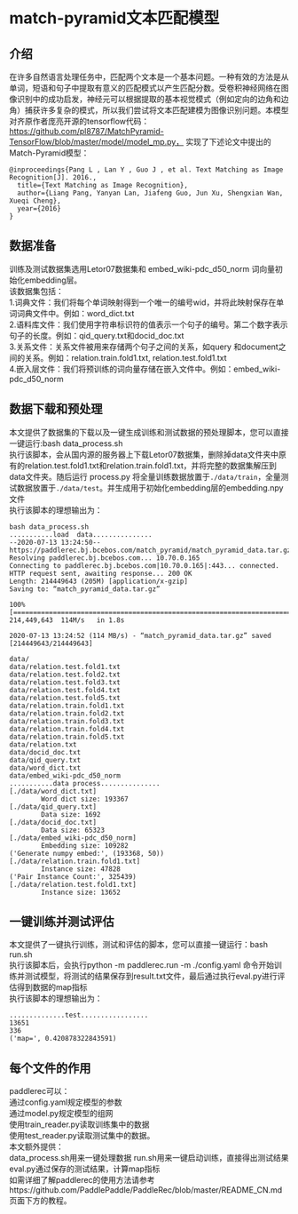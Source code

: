 # match-pyramid文本匹配模型

## 介绍
在许多自然语言处理任务中，匹配两个文本是一个基本问题。一种有效的方法是从单词，短语和句子中提取有意义的匹配模式以产生匹配分数。受卷积神经网络在图像识别中的成功启发，神经元可以根据提取的基本视觉模式（例如定向的边角和边角）捕获许多复杂的模式，所以我们尝试将文本匹配建模为图像识别问题。本模型对齐原作者庞亮开源的tensorflow代码：https://github.com/pl8787/MatchPyramid-TensorFlow/blob/master/model/model_mp.py， 实现了下述论文中提出的Match-Pyramid模型：

```text
@inproceedings{Pang L , Lan Y , Guo J , et al. Text Matching as Image Recognition[J]. 2016.,
  title={Text Matching as Image Recognition},
  author={Liang Pang, Yanyan Lan, Jiafeng Guo, Jun Xu, Shengxian Wan, Xueqi Cheng},
  year={2016}
}
```

## 数据准备
训练及测试数据集选用Letor07数据集和 embed_wiki-pdc_d50_norm 词向量初始化embedding层。  
该数据集包括：  
1.词典文件：我们将每个单词映射得到一个唯一的编号wid，并将此映射保存在单词词典文件中。例如：word_dict.txt  
2.语料库文件：我们使用字符串标识符的值表示一个句子的编号。第二个数字表示句子的长度。例如：qid_query.txt和docid_doc.txt  
3.关系文件：关系文件被用来存储两个句子之间的关系，如query 和document之间的关系。例如：relation.train.fold1.txt, relation.test.fold1.txt  
4.嵌入层文件：我们将预训练的词向量存储在嵌入文件中。例如：embed_wiki-pdc_d50_norm  

## 数据下载和预处理
本文提供了数据集的下载以及一键生成训练和测试数据的预处理脚本，您可以直接一键运行:bash data_process.sh  
执行该脚本，会从国内源的服务器上下载Letor07数据集，删除掉data文件夹中原有的relation.test.fold1.txt和relation.train.fold1.txt，并将完整的数据集解压到data文件夹。随后运行 process.py 将全量训练数据放置于`./data/train`，全量测试数据放置于`./data/test`。并生成用于初始化embedding层的embedding.npy文件  
执行该脚本的理想输出为：  
```
bash data_process.sh
...........load  data...............
--2020-07-13 13:24:50--  https://paddlerec.bj.bcebos.com/match_pyramid/match_pyramid_data.tar.gz
Resolving paddlerec.bj.bcebos.com... 10.70.0.165
Connecting to paddlerec.bj.bcebos.com|10.70.0.165|:443... connected.
HTTP request sent, awaiting response... 200 OK
Length: 214449643 (205M) [application/x-gzip]
Saving to: “match_pyramid_data.tar.gz”

100%[==========================================================================================================>] 214,449,643  114M/s   in 1.8s

2020-07-13 13:24:52 (114 MB/s) - “match_pyramid_data.tar.gz” saved [214449643/214449643]

data/
data/relation.test.fold1.txt
data/relation.test.fold2.txt
data/relation.test.fold3.txt
data/relation.test.fold4.txt
data/relation.test.fold5.txt
data/relation.train.fold1.txt
data/relation.train.fold2.txt
data/relation.train.fold3.txt
data/relation.train.fold4.txt
data/relation.train.fold5.txt
data/relation.txt
data/docid_doc.txt
data/qid_query.txt
data/word_dict.txt
data/embed_wiki-pdc_d50_norm
...........data process...............
[./data/word_dict.txt]
        Word dict size: 193367
[./data/qid_query.txt]
        Data size: 1692
[./data/docid_doc.txt]
        Data size: 65323
[./data/embed_wiki-pdc_d50_norm]
        Embedding size: 109282
('Generate numpy embed:', (193368, 50))
[./data/relation.train.fold1.txt]
        Instance size: 47828
('Pair Instance Count:', 325439)
[./data/relation.test.fold1.txt]
        Instance size: 13652
```

## 一键训练并测试评估
本文提供了一键执行训练，测试和评估的脚本，您可以直接一键运行：bash run.sh  
执行该脚本后，会执行python -m paddlerec.run -m ./config.yaml 命令开始训练并测试模型，将测试的结果保存到result.txt文件，最后通过执行eval.py进行评估得到数据的map指标  
执行该脚本的理想输出为：  
```
..............test.................
13651
336
('map=', 0.420878322843591)
```

## 每个文件的作用
paddlerec可以：  
通过config.yaml规定模型的参数  
通过model.py规定模型的组网  
使用train_reader.py读取训练集中的数据  
使用test_reader.py读取测试集中的数据。  
本文额外提供：  
data_process.sh用来一键处理数据
run.sh用来一键启动训练，直接得出测试结果  
eval.py通过保存的测试结果，计算map指标  
如需详细了解paddlerec的使用方法请参考https://github.com/PaddlePaddle/PaddleRec/blob/master/README_CN.md 页面下方的教程。  
